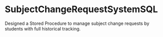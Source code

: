 # SubjectChangeRequestSystemSQL
Designed a Stored Procedure to manage subject change requests by students with full historical tracking.
